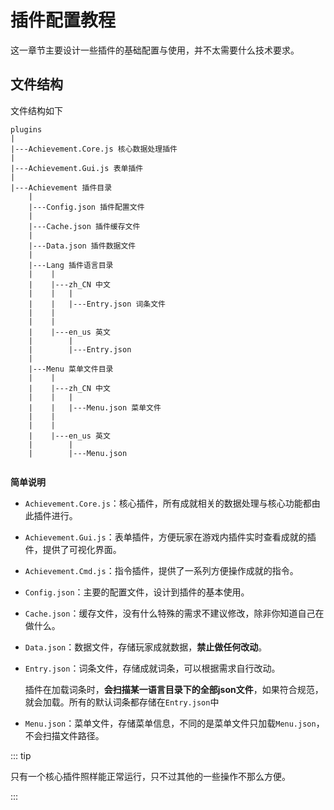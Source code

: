 # 插件配置教程

这一章节主要设计一些插件的基础配置与使用，并不太需要什么技术要求。



## 文件结构

文件结构如下

```
plugins
|
|---Achievement.Core.js 核心数据处理插件
|
|---Achievement.Gui.js 表单插件
|
|---Achievement 插件目录
    |
    |---Config.json 插件配置文件 
    |
    |---Cache.json 插件缓存文件
    |
    |---Data.json 插件数据文件
    |
    |---Lang 插件语言目录
    |    |
    |    |---zh_CN 中文
    |    |   |
    |    |   |---Entry.json 词条文件
    |    |   
    |    |
    |    |---en_us 英文
    |        |
    |        |---Entry.json
    |
	|---Menu 菜单文件目录
	|    |
	|    |---zh_CN 中文
    |    |   |
    |    |   |---Menu.json 菜单文件
    |    |   
    |    |
    |    |---en_us 英文
    |        |
    |        |---Menu.json
	
```



**简单说明**

- `Achievement.Core.js`：核心插件，所有成就相关的数据处理与核心功能都由此插件进行。

- `Achievement.Gui.js`：表单插件，方便玩家在游戏内插件实时查看成就的插件，提供了可视化界面。

- `Achievement.Cmd.js`：指令插件，提供了一系列方便操作成就的指令。

- `Config.json`：主要的配置文件，设计到插件的基本使用。

- `Cache.json`：缓存文件，没有什么特殊的需求不建议修改，除非你知道自己在做什么。

- `Data.json`：数据文件，存储玩家成就数据，**禁止做任何改动**。

- `Entry.json`：词条文件，存储成就词条，可以根据需求自行改动。

    插件在加载词条时，**会扫描某一语言目录下的全部json文件**，如果符合规范，就会加载。所有的默认词条都存储在`Entry.json`中

- `Menu.json`：菜单文件，存储菜单信息，不同的是菜单文件只加载`Menu.json`，不会扫描文件路径。



::: tip

只有一个核心插件照样能正常运行，只不过其他的一些操作不那么方便。

:::
